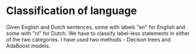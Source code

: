# Classification of language

Given English and Dutch sentences, some with labels "en" for English and some with "nl" for Dutch. We have to classify label-less statements in either of the two categories.
I have used two methods - Decison trees and AdaBoost models.

